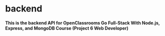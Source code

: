 # backend
#### This is the backend API for OpenClassrooms Go Full-Stack With Node.js, Express, and MongoDB Course (Project 6 Web Developer)
